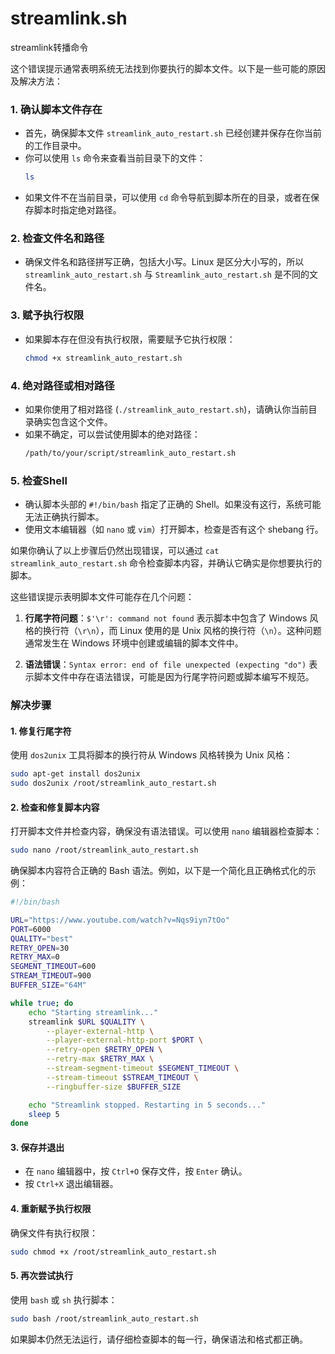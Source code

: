 # streamlink.sh
streamlink转播命令

这个错误提示通常表明系统无法找到你要执行的脚本文件。以下是一些可能的原因及解决方法：

### 1. **确认脚本文件存在**
   - 首先，确保脚本文件 `streamlink_auto_restart.sh` 已经创建并保存在你当前的工作目录中。
   - 你可以使用 `ls` 命令来查看当前目录下的文件：
     ```bash
     ls
     ```
   - 如果文件不在当前目录，可以使用 `cd` 命令导航到脚本所在的目录，或者在保存脚本时指定绝对路径。

### 2. **检查文件名和路径**
   - 确保文件名和路径拼写正确，包括大小写。Linux 是区分大小写的，所以 `streamlink_auto_restart.sh` 与 `Streamlink_auto_restart.sh` 是不同的文件名。

### 3. **赋予执行权限**
   - 如果脚本存在但没有执行权限，需要赋予它执行权限：
     ```bash
     chmod +x streamlink_auto_restart.sh
     ```

### 4. **绝对路径或相对路径**
   - 如果你使用了相对路径 (`./streamlink_auto_restart.sh`)，请确认你当前目录确实包含这个文件。
   - 如果不确定，可以尝试使用脚本的绝对路径：
     ```bash
     /path/to/your/script/streamlink_auto_restart.sh
     ```

### 5. **检查Shell**
   - 确认脚本头部的 `#!/bin/bash` 指定了正确的 Shell。如果没有这行，系统可能无法正确执行脚本。
   - 使用文本编辑器（如 `nano` 或 `vim`）打开脚本，检查是否有这个 shebang 行。

如果你确认了以上步骤后仍然出现错误，可以通过 `cat streamlink_auto_restart.sh` 命令检查脚本内容，并确认它确实是你想要执行的脚本。


这些错误提示表明脚本文件可能存在几个问题：

1. **行尾字符问题**：`$'\r': command not found` 表示脚本中包含了 Windows 风格的换行符（`\r\n`），而 Linux 使用的是 Unix 风格的换行符（`\n`）。这种问题通常发生在 Windows 环境中创建或编辑的脚本文件中。

2. **语法错误**：`Syntax error: end of file unexpected (expecting "do")` 表示脚本文件中存在语法错误，可能是因为行尾字符问题或脚本编写不规范。

### 解决步骤

#### 1. **修复行尾字符**

使用 `dos2unix` 工具将脚本的换行符从 Windows 风格转换为 Unix 风格：

```bash
sudo apt-get install dos2unix
sudo dos2unix /root/streamlink_auto_restart.sh
```

#### 2. **检查和修复脚本内容**

打开脚本文件并检查内容，确保没有语法错误。可以使用 `nano` 编辑器检查脚本：

```bash
sudo nano /root/streamlink_auto_restart.sh
```

确保脚本内容符合正确的 Bash 语法。例如，以下是一个简化且正确格式化的示例：

```bash
#!/bin/bash

URL="https://www.youtube.com/watch?v=Nqs9iyn7tOo"
PORT=6000
QUALITY="best"
RETRY_OPEN=30
RETRY_MAX=0
SEGMENT_TIMEOUT=600
STREAM_TIMEOUT=900
BUFFER_SIZE="64M"

while true; do
    echo "Starting streamlink..."
    streamlink $URL $QUALITY \
        --player-external-http \
        --player-external-http-port $PORT \
        --retry-open $RETRY_OPEN \
        --retry-max $RETRY_MAX \
        --stream-segment-timeout $SEGMENT_TIMEOUT \
        --stream-timeout $STREAM_TIMEOUT \
        --ringbuffer-size $BUFFER_SIZE

    echo "Streamlink stopped. Restarting in 5 seconds..."
    sleep 5
done
```

#### 3. **保存并退出**

- 在 `nano` 编辑器中，按 `Ctrl+O` 保存文件，按 `Enter` 确认。
- 按 `Ctrl+X` 退出编辑器。

#### 4. **重新赋予执行权限**

确保文件有执行权限：

```bash
sudo chmod +x /root/streamlink_auto_restart.sh
```

#### 5. **再次尝试执行**

使用 `bash` 或 `sh` 执行脚本：

```bash
sudo bash /root/streamlink_auto_restart.sh
```

如果脚本仍然无法运行，请仔细检查脚本的每一行，确保语法和格式都正确。
